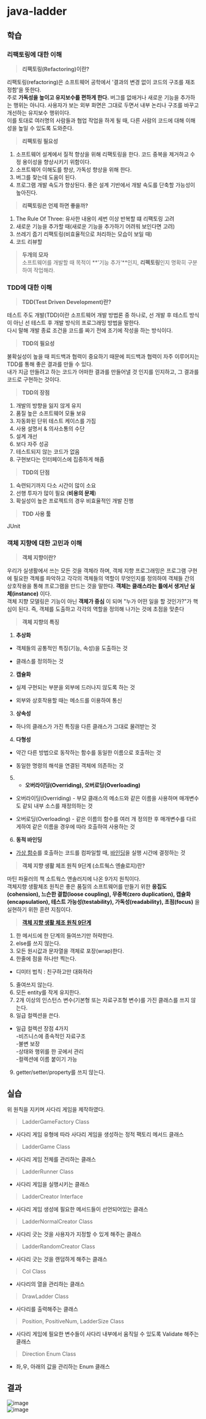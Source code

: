 # java-ladder

## 학습

### **리팩토링에 대한 이해**<br>
> **리팩토링(Refactoring)이란?**<br>

리팩토링(refactoring)은 소프트웨어 공학에서 '결과의 변경 없이 코드의 구조를 재조정함'을 뜻한다.<br> 주로 **가독성을 높이고 유지보수를 편하게 한다.** 버그를 없애거나 새로운 기능을 추가하는 행위는 아니다. 사용자가 보는 외부 화면은 그대로 두면서 내부 논리나 구조를 바꾸고 개선하는 유지보수 행위이다.<br> 이를 토대로 여러명의 사람들과 협업 작업을 하게 될 때, 다른 사람의 코드에 대해 이해성을 높일 수 있도록 도와준다.

> **리팩토링 필요성**<br>

1. 소프트웨어 설계에서 질적 향상을 위해 리팩토링을 한다. 코드 중복을 제거하고 수정 용이성을 향상시키기 위함이다.
2. 소프트웨어 이해도를 향상, 가독성 향상을 위해 한다.
3. 버그를 찾는데 도움이 된다.
4. 프로그램 개발 속도가 향상된다. 좋은 설계 기반에서 개발 속도를 단축할 가능성이 높아진다.

> **리팩토링은 언제 하면 좋을까?**<br>

1. The Rule Of Three: 유사한 내용이 세번 이상 반복할 떄 리팩토링 고려
2. 새로운 기능을 추가할 때(새로운 기능을 추가하기 어려워 보인다면 고려)
3. 쓰레기 줍기 리팩토링(비효율적으로 처리하는 모습이 보일 때)
4. 코드 리뷰할 

> **두개의 모자**<br>
소프트웨어를 개발할 때 목적이 **'기능 추가'**인지, **리펙토링**인지 명확히 구분하여 작업해라.



### **TDD에 대한 이해**<br>
> **TDD(Test Driven Development)란?**<br>

 테스트 주도 개발(TDD)이란 소프트웨어 개발 방법론 중 하나로, 선 개발 후 테스트 방식이 아닌 선 테스트 후 개발 방식의 프로그래밍 방법을 말한다.<br>
        다시 말해 개발 종료 조건을 코드를 짜기 전에 조기에 작성을 하는 방식이다.<br>
        
> **TDD의 필요성**<br>

불확실성이 높을 때 피드백과 협력이 중요하기 때문에 피드백과 협력이 자주 이루어지는 TDD를 통해 좋은 결과를 만들 수 있다.<br>
내가 지금 만들려고 하는 코드가 어떠한 결과를 만들어낼 것 인지를 인지하고, 그 결과를 코드로 구현하는 것이다.<br>
        
> **TDD의 장점**<br>

1. 개발의 방향을 잃지 않게 유지<br>
2. 품질 높은 소프트웨어 모듈 보유<br>
3. 자동화된 단위 테스트 케이스를 가짐<br>
4. 사용 설명서 & 의사소통의 수단<br>
5. 설계 개선<br>
6. 보다 자주 성공<br>
7. 테스트되지 않는 코드가 없음<br>
8. 구현보다는 인터페이스에 집중하게 해줌<br>
        
> **TDD의 단점**<br>

1. 숙련되기까지 다소 시간이 많이 소요<br>
2. 선행 투자가 많이 필요 (**비용의 문제**)<br>
3. 확실성이 높은 프로젝트의 경우 비효율적인 개발 진행<br>
        
> **TDD 사용 툴**<br>

JUnit<br>
        
###  객체 지향에 대한 고민과 이해<br>

> **객체 지향이란?**<br>

우리가 실생활에서 쓰는 모든 것을 객체라 하며, 객체 지향 프로그래밍은 프로그램 구현에 필요한 객체를 파악하고 각각의 객체들의 역할이 무엇인지를 정의하여 객체들 간의 상호작용을 통해 프로그램을 만드는 것을 말한다. **객체는 클래스라는 틀에서 생겨난 실체(instance)** 이다.<br>
객체 지향 모델링은 기능이 아닌 **객체가 중심** 이 되며 "누가 어떤 일을 할 것인가?"가 핵심이 된다. 즉, 객체를 도출하고 각각의 역할을 정의해 나가는 것에 초점을 맞춘다<br>
        
> **객체 지향의 특징**<br>

1. **추상화**<br>

*  객체들의 공통적인 특징(기능, 속성)을 도출하는 것<br>

* 클래스를 정의하는 것<br>

2. **캡슐화**<br>

* 실제 구현되는 부분을 외부에 드러나지 않도록 하는 것<br>

* 외부와 상호작용할 때는 메소드를 이용하여 통신<br>

3. **상속성**<br>

* 하나의 클래스가 가진  특징을 다른 클래스가 그대로 물려받는 것<br>

4. **다형성**<br>

* 약간 다른 방법으로 동작하는 함수를 동일한 이름으로 호출하는 것<br>

* 동일한 명령의 해석을 연결된 객체에 의존하는 것<br>

5. * **오버라이딩(Overriding), 오버로딩(Overloading)**<br>

- 오버라이딩(Overriding) - 부모 클래스의 메소드와 같은 이름을 사용하며 매개변수도 같되 내부 소스를 재정의하는 것<br>

- 오버로딩(Overloading) - 같은 이름의 함수를 여러 개 정의한 후 매개변수를 다르게하여 같은 이름을 경우에 따라 호출하여 사용하는 것<br>     

6. **동적 바인딩**<br>

* [가상 함수](https://ko.wikipedia.org/wiki/%EA%B0%80%EC%83%81_%ED%95%A8%EC%88%98)를 호출하는 코드를 컴파일할 때, [바인딩](http://www.tcpschool.com/php/php_oop_binding)을 실행 시간에 결정하는 것<br>
            
> **객체 지향 생활 체조 원칙 9단계 (소트웍스 엔솔로지)란?**<br>

마틴 파울러의 책 소트웍스 앤솔러지에 나온 9가지 원칙이다.<br>
객체지향 생활체조 원칙은 좋은 품질의 소프트웨어를 만들기 위한 **응집도(cohension), 느슨한 결합(loose coupling), 무중복(zero duplication), 캡슐화(encapsulation), 테스트 가능성(testability), 가독성(readability), 초점(focus)** 을 실현하기 위한 훈련 지침이다.<br>

> **[객체 지향 생활 체조 원칙 9단계](https://hudi.blog/thoughtworks-anthology-object-calisthenics/)**<br>
1. 한 메서드에 한 단계의 들여쓰기만 허락한다.<br>
2. else를 쓰지 않는다.<br>
3. 모든 원시값과 문자열을 객체로 포장(wrap)한다.<br>
4. 한줄에 점을 하나만 찍는다.<br>
* 디미터 법칙 : 친구하고만 대화하라<br>
5. 줄여쓰지 않는다.<br>
6. 모든 entity를 작게 유지한다.<br>
7. 2개 이상의 인스턴스 변수(기본형 또는 자료구조형 변수)를 가진 클래스를 쓰지 않는다.<br>
8. 일급 컬렉션을 쓴다.<br>
* 일급 컬렉션 장점 4가지<br>
-비즈니스에 종속적인 자료구조<br>
-불변 보장<br>
-상태와 행위를 한 곳에서 관리<br>
-컬렉션에 이름 붙이기 가능<br>
 9. getter/setter/property를 쓰지 않는다.<br>

## 실습
위 원칙을 지키며 사다리 게임을 제작하였다.
> LadderGameFactory Class

* 사다리 게임 유형에 따라 사다리 게임을 생성하는 정적 팩토리 메서드 클래스

> LadderGame Class

* 사다리 게임 전체를 관리하는 클래스

> LadderRunner Class

* 사다리 게임을 실행시키는 클래스

> LadderCreator Interface

* 사다리 게임 생성에 필요한 메서드들이 선언되어있는 클래스

> LadderNormalCreator Class

* 사다리 긋는 것을 사용자가 지정할 수 있게 해주는 클래스

> LadderRandomCreator Class

* 사다리 긋는 것을 랜덤하게 해주는 클래스

> Col Class

* 사다리의 열을 관리하는 클래스

> DrawLadder Class

* 사다리를 출력해주는 클래스

> Position, PositiveNum, LadderSize Class

* 사다리 게임에 필요한 변수들이 사다리 내부에서 움직일 수 있도록 Validate 해주는 클래스

> Direction Enum Class

* 좌,우, 아래의 값을 관리하는 Enum 클래스

## 결과
![image](https://user-images.githubusercontent.com/83682424/229282197-65495f77-68b5-4d28-8efd-9047cef5754b.png)
<br>
![image](https://user-images.githubusercontent.com/83682424/229282116-a0b6ecf0-b5bf-4f3e-b21c-7b4167147777.png)

